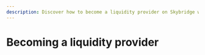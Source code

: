 ```yaml
---
description: Discover how to become a liquidity provider on Skybridge with Float Staking.
---
```


# Becoming a liquidity provider

